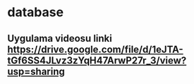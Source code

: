 # database
## Uygulama videosu linki  https://drive.google.com/file/d/1eJTA-tGf6SS4JLvz3zYqH47ArwP27r_3/view?usp=sharing
